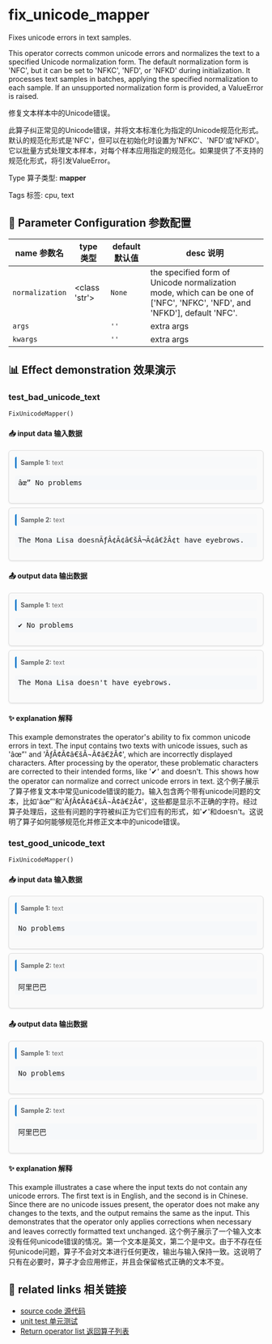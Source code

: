 # fix_unicode_mapper

Fixes unicode errors in text samples.

This operator corrects common unicode errors and normalizes the text to a specified Unicode normalization form. The default normalization form is 'NFC', but it can be set to 'NFKC', 'NFD', or 'NFKD' during initialization. It processes text samples in batches, applying the specified normalization to each sample. If an unsupported normalization form is provided, a ValueError is raised.

修复文本样本中的Unicode错误。

此算子纠正常见的Unicode错误，并将文本标准化为指定的Unicode规范化形式。默认的规范化形式是'NFC'，但可以在初始化时设置为'NFKC'、'NFD'或'NFKD'。它以批量方式处理文本样本，对每个样本应用指定的规范化。如果提供了不支持的规范化形式，将引发ValueError。

Type 算子类型: **mapper**

Tags 标签: cpu, text

## 🔧 Parameter Configuration 参数配置
| name 参数名 | type 类型 | default 默认值 | desc 说明 |
|--------|------|--------|------|
| `normalization` | <class 'str'> | `None` | the specified form of Unicode normalization mode, which can be one of ['NFC', 'NFKC', 'NFD', and 'NFKD'], default 'NFC'. |
| `args` |  | `''` | extra args |
| `kwargs` |  | `''` | extra args |

## 📊 Effect demonstration 效果演示
### test_bad_unicode_text
```python
FixUnicodeMapper()
```

#### 📥 input data 输入数据
<div class="sample-card" style="border:1px solid #ddd; padding:12px; margin:8px 0; border-radius:6px; background:#fafafa; box-shadow:0 1px 3px rgba(0,0,0,0.1);"><div class="sample-header" style="background:#f8f9fa; padding:4px 8px; margin-bottom:6px; border-radius:3px; font-size:0.9em; color:#666; border-left:3px solid #007acc;"><strong>Sample 1:</strong> text</div><pre style="padding:6px; background:#f6f8fa; border-radius:4px; overflow-x:auto; white-space:pre; word-wrap:normal;">âœ” No problems</pre></div><div class="sample-card" style="border:1px solid #ddd; padding:12px; margin:8px 0; border-radius:6px; background:#fafafa; box-shadow:0 1px 3px rgba(0,0,0,0.1);"><div class="sample-header" style="background:#f8f9fa; padding:4px 8px; margin-bottom:6px; border-radius:3px; font-size:0.9em; color:#666; border-left:3px solid #007acc;"><strong>Sample 2:</strong> text</div><pre style="padding:6px; background:#f6f8fa; border-radius:4px; overflow-x:auto; white-space:pre; word-wrap:normal;">The Mona Lisa doesnÃƒÂ¢Ã¢â€šÂ¬Ã¢â€žÂ¢t have eyebrows.</pre></div>

#### 📤 output data 输出数据
<div class="sample-card" style="border:1px solid #ddd; padding:12px; margin:8px 0; border-radius:6px; background:#fafafa; box-shadow:0 1px 3px rgba(0,0,0,0.1);"><div class="sample-header" style="background:#f8f9fa; padding:4px 8px; margin-bottom:6px; border-radius:3px; font-size:0.9em; color:#666; border-left:3px solid #007acc;"><strong>Sample 1:</strong> text</div><pre style="padding:6px; background:#f6f8fa; border-radius:4px; overflow-x:auto; white-space:pre; word-wrap:normal;">✔ No problems</pre></div><div class="sample-card" style="border:1px solid #ddd; padding:12px; margin:8px 0; border-radius:6px; background:#fafafa; box-shadow:0 1px 3px rgba(0,0,0,0.1);"><div class="sample-header" style="background:#f8f9fa; padding:4px 8px; margin-bottom:6px; border-radius:3px; font-size:0.9em; color:#666; border-left:3px solid #007acc;"><strong>Sample 2:</strong> text</div><pre style="padding:6px; background:#f6f8fa; border-radius:4px; overflow-x:auto; white-space:pre; word-wrap:normal;">The Mona Lisa doesn&#x27;t have eyebrows.</pre></div>

#### ✨ explanation 解释
This example demonstrates the operator's ability to fix common unicode errors in text. The input contains two texts with unicode issues, such as 'âœ”' and 'ÃƒÂ¢Ã¢â€šÂ¬Ã¢â€žÂ¢', which are incorrectly displayed characters. After processing by the operator, these problematic characters are corrected to their intended forms, like '✔' and doesn't. This shows how the operator can normalize and correct unicode errors in text.
这个例子展示了算子修复文本中常见unicode错误的能力。输入包含两个带有unicode问题的文本，比如'âœ”'和'ÃƒÂ¢Ã¢â€šÂ¬Ã¢â€žÂ¢'，这些都是显示不正确的字符。经过算子处理后，这些有问题的字符被纠正为它们应有的形式，如'✔'和doesn't。这说明了算子如何能够规范化并修正文本中的unicode错误。

### test_good_unicode_text
```python
FixUnicodeMapper()
```

#### 📥 input data 输入数据
<div class="sample-card" style="border:1px solid #ddd; padding:12px; margin:8px 0; border-radius:6px; background:#fafafa; box-shadow:0 1px 3px rgba(0,0,0,0.1);"><div class="sample-header" style="background:#f8f9fa; padding:4px 8px; margin-bottom:6px; border-radius:3px; font-size:0.9em; color:#666; border-left:3px solid #007acc;"><strong>Sample 1:</strong> text</div><pre style="padding:6px; background:#f6f8fa; border-radius:4px; overflow-x:auto; white-space:pre; word-wrap:normal;">No problems</pre></div><div class="sample-card" style="border:1px solid #ddd; padding:12px; margin:8px 0; border-radius:6px; background:#fafafa; box-shadow:0 1px 3px rgba(0,0,0,0.1);"><div class="sample-header" style="background:#f8f9fa; padding:4px 8px; margin-bottom:6px; border-radius:3px; font-size:0.9em; color:#666; border-left:3px solid #007acc;"><strong>Sample 2:</strong> text</div><pre style="padding:6px; background:#f6f8fa; border-radius:4px; overflow-x:auto; white-space:pre; word-wrap:normal;">阿里巴巴</pre></div>

#### 📤 output data 输出数据
<div class="sample-card" style="border:1px solid #ddd; padding:12px; margin:8px 0; border-radius:6px; background:#fafafa; box-shadow:0 1px 3px rgba(0,0,0,0.1);"><div class="sample-header" style="background:#f8f9fa; padding:4px 8px; margin-bottom:6px; border-radius:3px; font-size:0.9em; color:#666; border-left:3px solid #007acc;"><strong>Sample 1:</strong> text</div><pre style="padding:6px; background:#f6f8fa; border-radius:4px; overflow-x:auto; white-space:pre; word-wrap:normal;">No problems</pre></div><div class="sample-card" style="border:1px solid #ddd; padding:12px; margin:8px 0; border-radius:6px; background:#fafafa; box-shadow:0 1px 3px rgba(0,0,0,0.1);"><div class="sample-header" style="background:#f8f9fa; padding:4px 8px; margin-bottom:6px; border-radius:3px; font-size:0.9em; color:#666; border-left:3px solid #007acc;"><strong>Sample 2:</strong> text</div><pre style="padding:6px; background:#f6f8fa; border-radius:4px; overflow-x:auto; white-space:pre; word-wrap:normal;">阿里巴巴</pre></div>

#### ✨ explanation 解释
This example illustrates a case where the input texts do not contain any unicode errors. The first text is in English, and the second is in Chinese. Since there are no unicode issues present, the operator does not make any changes to the texts, and the output remains the same as the input. This demonstrates that the operator only applies corrections when necessary and leaves correctly formatted text unchanged.
这个例子展示了一个输入文本没有任何unicode错误的情况。第一个文本是英文，第二个是中文。由于不存在任何unicode问题，算子不会对文本进行任何更改，输出与输入保持一致。这说明了只有在必要时，算子才会应用修正，并且会保留格式正确的文本不变。


## 🔗 related links 相关链接
- [source code 源代码](../../../data_juicer/ops/mapper/fix_unicode_mapper.py)
- [unit test 单元测试](../../../tests/ops/mapper/test_fix_unicode_mapper.py)
- [Return operator list 返回算子列表](../../Operators.md)